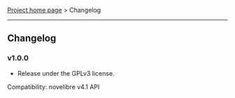 [Project home page](../) > Changelog

------------------------------------------------------------------------

## Changelog


### v1.0.0

- Release under the GPLv3 license.

Compatibility: novelibre v4.1 API

